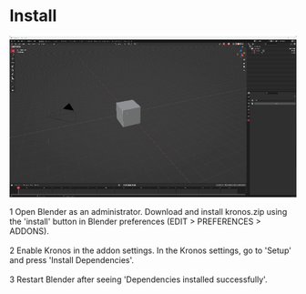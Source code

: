 # Install

<!-- 3 step install: -->

![Alt Text](../gifs/MenuGuide2.gif)

1   Open Blender as an administrator. Download and install kronos.zip using the 'install' button in Blender preferences (EDIT > PREFERENCES > ADDONS).
&NewLine;  
&NewLine;
&NewLine;  
&NewLine;
2    Enable Kronos in the addon settings. In the Kronos settings, go to 'Setup' and press 'Install Dependencies'.
&NewLine;  
&NewLine;
&NewLine;  
&NewLine;
3    Restart Blender after seeing 'Dependencies installed successfully'.
